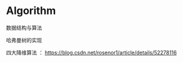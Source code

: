 # Algorithm
 数据结构与算法



哈弗曼树的实现



四大降维算法 ： https://blog.csdn.net/rosenor1/article/details/52278116

